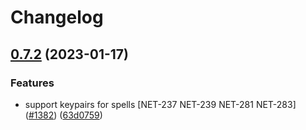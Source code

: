 # Changelog

## [0.7.2](https://github.com/fluencelabs/rust-peer/compare/rust-peer-v0.7.1...rust-peer-v0.7.2) (2023-01-17)


### Features

* support keypairs for spells [NET-237 NET-239 NET-281 NET-283] ([#1382](https://github.com/fluencelabs/rust-peer/issues/1382)) ([63d0759](https://github.com/fluencelabs/rust-peer/commit/63d07597d5fdc875adec1ade2b1010969422c87f))
